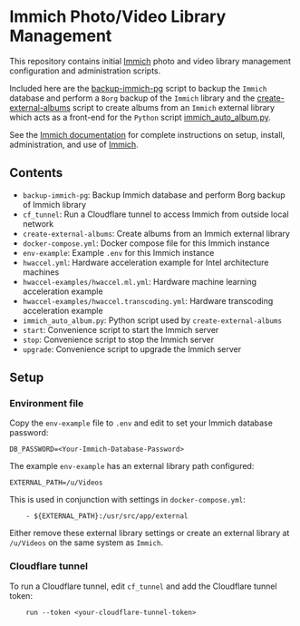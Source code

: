 # Immich Photo/Video Library Management

This repository contains initial [Immich](https://immich.app) photo and video
library management configuration and administration scripts.

Included here are the [backup-immich-pg](backup-immich-pg) script to backup the
`Immich` database and perform a `Borg` backup of the `Immich` library and the
[create-external-albums](create-external-albums) script to create albums from
an `Immich` external library which acts as a front-end for the `Python` script
[immich_auto_album.py](immich_auto_album.py).

See the [Immich documentation](https://immich.app/docs/overview/introduction)
for complete instructions on setup, install, administration, and use of
[Immich](https://immich.app).

## Contents

* `backup-immich-pg`: Backup Immich database and perform Borg backup of Immich library
* `cf_tunnel`: Run a Cloudflare tunnel to access Immich from outside local network
* `create-external-albums`: Create albums from an Immich external library
* `docker-compose.yml`: Docker compose file for this Immich instance
* `env-example`: Example `.env` for this Immich instance
* `hwaccel.yml`: Hardware acceleration example for Intel architecture machines
* `hwaccel-examples/hwaccel.ml.yml`: Hardware machine learning acceleration example
* `hwaccel-examples/hwaccel.transcoding.yml`: Hardware transcoding acceleration example
* `immich_auto_album.py`: Python script used by `create-external-albums`
* `start`: Convenience script to start the Immich server
* `stop`: Convenience script to stop the Immich server
* `upgrade`: Convenience script to upgrade the Immich server

## Setup

### Environment file

Copy the `env-example` file to `.env` and edit to set your Immich database password:

```
DB_PASSWORD=<Your-Immich-Database-Password>
```

The example `env-example` has an external library path configured:

```
EXTERNAL_PATH=/u/Videos
```

This is used in conjunction with settings in `docker-compose.yml`:

```
    - ${EXTERNAL_PATH}:/usr/src/app/external
```

Either remove these external library settings or create an external library
at `/u/Videos` on the same system as `Immich`.

### Cloudflare tunnel

To run a Cloudflare tunnel, edit `cf_tunnel` and add the Cloudflare tunnel token:

```
    run --token <your-cloudflare-tunnel-token>
```
